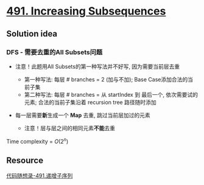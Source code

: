 # [491. Increasing Subsequences](https://leetcode.com/problems/increasing-subsequences/)

## Solution idea

### DFS - 需要去重的All Subsets问题

* 注意！此题用All Subsets的第一种写法并不好写, 因为需要当前层去重
    * 第一种写法: 每层 # branches = 2 (加与不加); Base Case添加合法的当前子集
    * 第二种写法: 每层 # branches = 从 startIndex 到 最后一个, 依次需要试的元素; 合法的当前子集沿着 recursion tree 路径随时添加

* 每一层需要**新**生成一个 **Map** 去重, 跳过当前层加过的元素
    * 注意！层与层之间的相同元素**不能**去重

Time complexity = $O(2^n)$

## Resource
[代码随想录-491.递增子序列](https://github.com/youngyangyang04/leetcode-master/blob/master/problems/0491.%E9%80%92%E5%A2%9E%E5%AD%90%E5%BA%8F%E5%88%97.md)